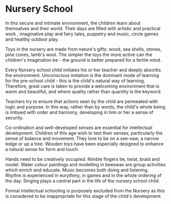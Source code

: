 # Nursery School

In this secure and intimate environment, the children learn about themselves and their world. Their days are filled with artistic and practical work , imaginative play and fairy tales, puppetry and music, circle games and healthy outdoor play.

Toys in the nursery are made from nature's gifts: wood, sea shells, stones, pine cones, lamb's wool. The simpler the toys the more active can the children's imagination be - the ground is better prepared for a fertile mind.

Every Nursery school child imitates his or her teacher and deeply absorbs the environment. Unconscious imitation is the dominant mode of learning for the pre-school child - this is the child's natural way of learning. Therefore, great care is taken to provide a welcoming environment that is warm and beautiful, and where quality rather than quantity is the keyword.

Teachers try to ensure that actions seen by the child are permeated with logic and purpose. In this way, rather than by words, the child's whole being is imbued with order and harmony, developing in him or her a sense of security.

Co-ordination and well-developed senses are essential for intellectual development. Children of this age wish to test their senses, particularly the sense of balance and movement. They love to be on a see-saw, a narrow ledge or up a tree. Wooden toys have been especially designed to enhance a natural sense for form and touch.

Hands need to be creatively occupied. Nimble fingers tie, twist, braid and model. Water colour paintings and modelling in beeswax are group activities which enrich and educate. Music becomes both doing and listening. Rhythm is experienced in eurythmy, in games and in the whole ordering of the day. Singing plays a central part in the life of the nursery school child.

Formal intellectual schooling is purposely excluded from the Nursery as this is considered to be inappropriate for this stage of the child's development.